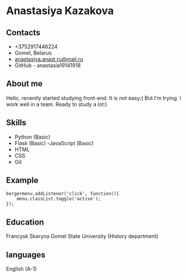 # Anastasiya  Kazakova
## Contacts
- +3752917446224
- Gomel, Belarus
-  anastasiya.anast.ru@mail.ru
-  GitHub - anastasia19141918
## About me

Hello, recently started studying front-end. It is not easy:(
But I’m trying. I work well in a team. Ready to study a lot:)

## Skills
- Python (Basic)
- Flask (Basic)
-JavaScript (Basic)
- HTML
- CSS
- Git

## Example
```
bergermenu.addListener('click', function(){
    menu.classList.toggle('active');
});
```

## Education
Francysk Skaryna Gomel State University (History department) 
## languages
English (A-1)
